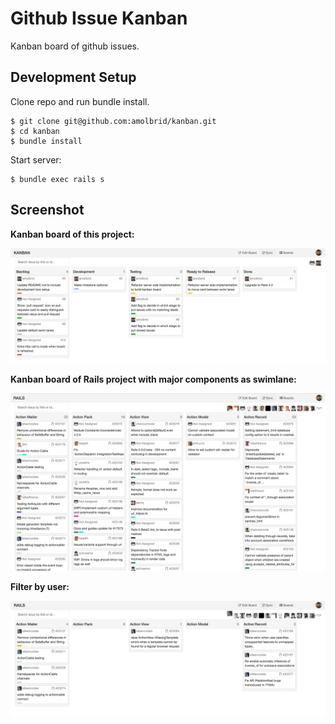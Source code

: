 Github Issue Kanban
==========

Kanban board of github issues.


Development Setup
--

Clone repo and run bundle install.

```
$ git clone git@github.com:amolbrid/kanban.git
$ cd kanban
$ bundle install
```

Start server:

```
$ bundle exec rails s
```

Screenshot
--

__Kanban board of this project:__

![Kanban](/public/this_project.png)


__Kanban board of Rails project with major components as swimlane:__

![Rails project](/public/rails_project.png)


__Filter by user:__

![Rails project filter](/public/rails_project_1.png)
